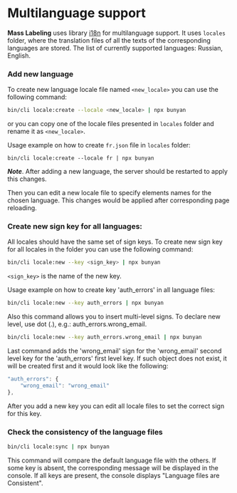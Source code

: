 # Multilanguage support

__Mass Labeling__ uses library [i18n](https://github.com/mashpie/i18n-node) for multilanguage support.
It uses `locales` folder, where the translation files of all the texts of 
the corresponding languages ​​are stored. The list of currently supported languages: Russian, English.

### Add new language 

To create new language locale file named `<new_locale>` you can use the following command:
```sh
bin/cli locale:create --locale <new_locale> | npx bunyan 
```
or you can copy one of the locale files presented in `locales` folder and rename it as `<new_locale>`.

Usage example on how to create `fr.json` file in `locales` folder:
```console
bin/cli locale:create --locale fr | npx bunyan
```

__*Note*__. After adding a new language, the server should be restarted to apply this changes.

Then you can edit a new locale file to specify elements names for the chosen language. This changes would be applied 
after corresponding page reloading. 

### Create new sign key for all languages:

All locales should have the same set of sign keys. To create new sign key for all locales in the folder you can 
use the following command:
```sh
bin/cli locale:new --key <sign_key> | npx bunyan
```
`<sign_key>` is the name of the new key.

Usage example on how to create key 'auth_errors' in all language files:
```sh
bin/cli locale:new --key auth_errors | npx bunyan
```

Also this command allows you to insert multi-level signs. To declare new level, use dot (.), 
e.g.: auth_errors.wrong_email.

```sh
bin/cli locale:new --key auth_errors.wrong_email | npx bunyan
```

Last command adds the 'wrong_email' sign for the 'wrong_email' second level key for the 'auth_errors' first level key. 
If such object does not exist, it will be created first and it would look like the following: 
```javascript
"auth_errors": {
    "wrong_email": "wrong_email"
},
```

After you add a new key you can edit all locale files to set the correct sign for this key.

### Check the consistency of the language files

```sh
bin/cli locale:sync | npx bunyan
```

This command will compare the default language file with the others. If some key is absent, 
the corresponding message will be displayed in the console. If all keys are present, 
the console displays "Language files are Consistent".


